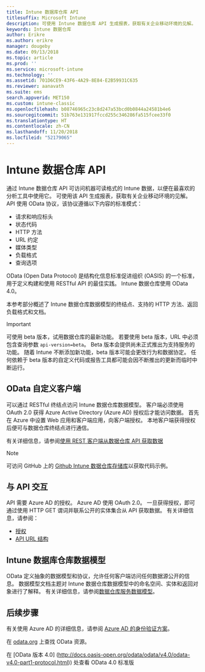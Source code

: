 ```yaml
---
title: Intune 数据库仓库 API
titlesuffix: Microsoft Intune
description: 可使用 Intune 数据仓库 API 生成报表，获取有关企业移动环境的见解。
keywords: Intune 数据仓库
author: Erikre
ms.author: erikre
manager: dougeby
ms.date: 09/13/2018
ms.topic: article
ms.prod: ''
ms.service: microsoft-intune
ms.technology: ''
ms.assetid: 701D6CE9-43F6-4A29-8E84-E2B59931C635
ms.reviewer: aanavath
ms.suite: ems
search.appverid: MET150
ms.custom: intune-classic
ms.openlocfilehash: b08746965c23c8d247a53bcd0b0844a24581b4e6
ms.sourcegitcommit: 51b763e131917fccd255c346286fa515fcee33f0
ms.translationtype: HT
ms.contentlocale: zh-CN
ms.lasthandoff: 11/20/2018
ms.locfileid: "52179065"
---
```

#  <a name="intune-data-warehouse-api"></a>Intune 数据仓库 API

通过 Intune 数据仓库 API 可访问机器可读格式的 Intune 数据，以便在最喜欢的分析工具中使用它。 可使用该 API 生成报表，获取有关企业移动环境的见解。 API 使用 OData 协议，该协议遵循以下内容的标准模式：

  -   请求和响应标头
  -   状态代码
  -   HTTP 方法
  -   URL 约定
  -   媒体类型
  -   负载格式
  -   查询选项

OData (Open Data Protocol) 是结构化信息标准促进组织 (OASIS) 的一个标准，用于定义构建和使用 RESTful API 的最佳实践。 Intune 数据仓库使用 OData 4.0。

本参考部分概述了 Intune 数据仓库数据模型的终结点、支持的 HTTP 方法、返回负载格式和文档。

> [!Important]  
> 可使用 beta 版本，试用数据仓库的最新功能。 若要使用 beta 版本，URL 中必须包含查询参数 `api-version=beta`。 Beta 版本会提供尚未正式推出为支持服务的功能。 随着 Intune 不断添加新功能，beta 版本可能会更改行为和数据协定。 任何依赖于 beta 版本的自定义代码或报告工具都可能会因不断推出的更新而临时中断运行。 <!--If you experience problems with the beta service, follow [link to feedback process]() to report the issue or provide feedback.-->

## <a name="odata-custom-client"></a>OData 自定义客户端

可以通过 RESTful 终结点访问 Intune 数据仓库数据模型。 客户端必须使用 OAuth 2.0 获得 Azure Active Directory (Azure AD) 授权后才能访问数据。 首先在 Azure 中设置 Web 应用和客户端应用，向客户端授权。 本地客户端获得授权后便可与数据仓库终结点进行通信。

有关详细信息，请参阅[使用 REST 客户端从数据仓库 API 获取数据](reports-proc-data-rest.md)

> [!Note]  
> 可访问 GitHub 上的 [Github Intune 数据仓库存储库](https://github.com/Microsoft/Intune-Data-Warehouse)以获取代码示例。

## <a name="interacting-with-the-api"></a>与 API 交互

API 需要 Azure AD 的授权。 Azure AD 使用 OAuth 2.0。 一旦获得授权，即可通过使用 HTTP GET 谓词并联系公开的实体集合从 API 获取数据。 有关详细信息，请参阅：

 -  [授权](reports-api-url.md)
 -  [API URL 结构](reports-api-url.md)

## <a name="intune-data-warehouse-data-model"></a>Intune 数据库仓库数据模型

OData 定义抽象的数据模型和协议，允许任何客户端访问任何数据源公开的信息。 数据模型文档主题对 Intune 数据仓库数据模型中的命名空间、实体和返回对象进行了解释。 有关详细信息，请参阅[数据仓库服务数据模型](reports-ref-data-model.md)。

## <a name="next-steps"></a>后续步骤

有关使用 Azure AD 的详细信息，请参阅 [Azure AD 的身份验证方案](https://docs.microsoft.com/azure/active-directory/develop/active-directory-authentication-scenarios)。

在 [odata.org](http://www.odata.org) 上查找 OData 资源。
  
在 [OData 版本 4.0] (http://docs.oasis-open.org/odata/odata/v4.0/odata-v4.0-part1-protocol.html)) 处查看 OData 4.0 标准版  
